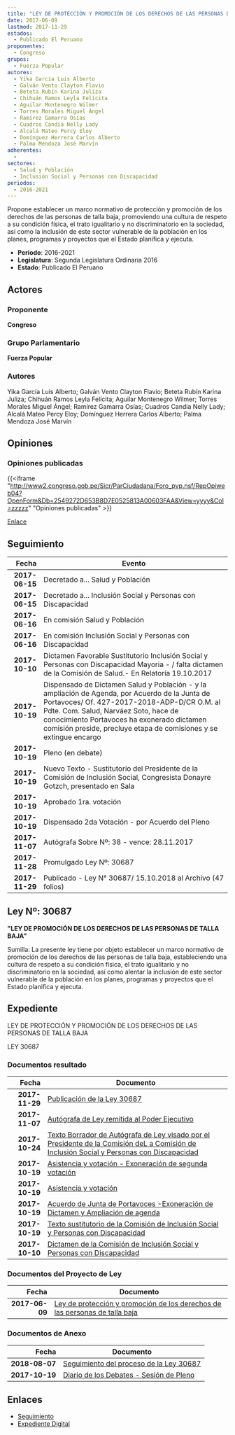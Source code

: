 ```yaml
---
title: "LEY DE PROTECCIÓN Y PROMOCIÓN DE LOS DERECHOS DE LAS PERSONAS DE TALLA BAJA"
date: 2017-06-09
lastmod: 2017-11-29
estados: 
  - Publicado El Peruano
proponentes: 
  - Congreso
grupos: 
  - Fuerza Popular
autores: 
  - Yika García Luis Alberto
  - Galván Vento Clayton Flavio
  - Beteta Rubín Karina Juliza
  - Chihuán Ramos Leyla Felícita
  - Aguilar Montenegro Wilmer
  - Torres Morales Miguel Ángel
  - Ramírez Gamarra Osías
  - Cuadros Candia Nelly Lady
  - Alcalá Mateo Percy Eloy
  - Domínguez Herrera Carlos Alberto
  - Palma Mendoza José Marvín
adherentes: 
  - 
sectores: 
  - Salud y Población
  - Inclusión Social y Personas con Discapacidad
periodos: 
  - 2016-2021
---
```


Propone establecer un marco normativo de protección y promoción de los derechos de las personas de talla baja, promoviendo una cultura de respeto a su condición física, el trato igualitario y no discriminatorio en la sociedad, así como la inclusión de este sector vulnerable de la población en los planes, programas y proyectos que el Estado planifica y ejecuta.

- **Periodo**: 2016-2021
- **Legislatura**: Segunda Legislatura Ordinaria 2016
- **Estado**: Publicado El Peruano

## Actores

### Proponente

**Congreso**

### Grupo Parlamentario

**Fuerza Popular**

### Autores

Yika García Luis Alberto; Galván Vento Clayton Flavio; Beteta Rubín Karina Juliza; Chihuán Ramos Leyla Felícita; Aguilar Montenegro Wilmer; Torres Morales Miguel Ángel; Ramírez Gamarra Osías; Cuadros Candia Nelly Lady; Alcalá Mateo Percy Eloy; Domínguez Herrera Carlos Alberto; Palma Mendoza José Marvín


## Opiniones

### Opiniones publicadas

{{<iframe "http://www2.congreso.gob.pe/Sicr/ParCiudadana/Foro_pvp.nsf/RepOpiweb04?OpenForm&Db=2549272D653B8D7E0525813A00603FAA&View=yyyy&Col=zzzzz" "Opiniones publicadas" >}}

[Enlace](http://www2.congreso.gob.pe/Sicr/ParCiudadana/Foro_pvp.nsf/RepOpiweb04?OpenForm&Db=2549272D653B8D7E0525813A00603FAA&View=yyyy&Col=zzzzz)

## Seguimiento

| Fecha | Evento |
|------:|--------|
| **2017-06-15** | Decretado a... Salud y Población|
| **2017-06-15** | Decretado a... Inclusión Social y Personas con Discapacidad|
| **2017-06-16** | En comisión Salud y Población|
| **2017-06-16** | En comisión Inclusión Social y Personas con Discapacidad|
| **2017-10-10** | Dictamen Favorable Sustitutorio Inclusión Social y Personas con Discapacidad Mayoria - / falta dictamen de la Comisión de Salud.- En Relatoría 19.10.2017|
| **2017-10-19** | Dispensado de Dictamen Salud y Población - y la ampliación de Agenda, por Acuerdo de la Junta de Portavoces/ Of. 427-2017-2018-ADP-D/CR O.M. al Pdte. Com. Salud, Narváez Soto, hace de conocimiento Portavoces ha exonerado dictamen comisión preside, precluye etapa de comisiones y se extingue encargo|
| **2017-10-19** | Pleno (en debate)|
| **2017-10-19** | Nuevo Texto - Sustitutorio del Presidente de la Comisión de Inclusión Social, Congresista Donayre Gotzch, presentado en Sala|
| **2017-10-19** | Aprobado 1ra. votación|
| **2017-10-19** | Dispensado 2da Votación - por Acuerdo del Pleno|
| **2017-11-07** | Autógrafa Sobre Nº: 38 - vence: 28.11.2017|
| **2017-11-28** | Promulgado Ley Nº: 30687|
| **2017-11-29** | Publicado - Ley N° 30687/ 15.10.2018 al Archivo (47 folios)|

## Ley Nº: 30687

**"LEY DE PROMOCIÓN DE LOS DERECHOS DE LAS PERSONAS DE TALLA BAJA"**

Sumilla: La presente ley tiene por objeto establecer un marco normativo de promoción de los derechos de las personas de talla baja, estableciendo una cultura de respeto a su condición física, el trato igualitario y no discriminatorio en la sociedad, así como alentar la inclusión de este sector vulnerable de la población en los planes, programas y proyectos que el Estado planifica y ejecuta.


## Expediente

LEY DE PROTECCIÓN Y PROMOCIÓN DE LOS DERECHOS DE LAS PERSONAS DE TALLA BAJA

LEY 30687


### Documentos resultado

| Fecha | Documento |
|------:|--------|
| **2017-11-29** | [Publicación de la Ley 30687](http://www.leyes.congreso.gob.pe/Documentos/2016_2021/ADLP/Normas_Legales/30687-LEY.pdf) |
| **2017-11-07** | [Autógrafa de Ley remitida al Poder Ejecutivo](http://www.leyes.congreso.gob.pe/Documentos/2016_2021/ADLP/Texto_Aprobado/AU0150920171107.pdf) |
| **2017-10-24** | [Texto Borrador de Autógrafa de Ley visado por el Presidente de la Comisión deL a Comisión de Inclusión Social y Personas con Discapacidad](http://www.leyes.congreso.gob.pe/Documentos/2016_2021/Texto_Borrador_de_Autografa/BAU0150920171024.pdf) |
| **2017-10-19** | [Asistencia y votación - Exoneración de segunda votación](http://www.leyes.congreso.gob.pe/Documentos/2016_2021/Asistencia_y_Votacion/Proyectos_de_Ley/Exoneracion_de_Segunda_Votacion/ESV0150920171019.pdf) |
| **2017-10-19** | [Asistencia y votación](http://www.leyes.congreso.gob.pe/Documentos/2016_2021/Asistencia_y_Votacion/Proyectos_de_Ley/AV0150920171019.pdf) |
| **2017-10-19** | [Acuerdo de Junta de Portavoces -Exoneración de Dictamen y Ampliación de agenda](http://www.leyes.congreso.gob.pe/Documentos/2016_2021/Acuerdos/Junta_Portavoces/AJP0150920171019.pdf) |
| **2017-10-19** | [Texto sustitutorio de la Comisión de Inclusión Social y Personas con Discapacidad](http://www.leyes.congreso.gob.pe/Documentos/2016_2021/Texto_Sustitutorio/Proyectos_de_Ley/TS0150920171019.pdf) |
| **2017-10-10** | [Dictamen de la Comisión de Inclusión Social y Personas con Discapacidad](http://www.leyes.congreso.gob.pe/Documentos/2016_2021/Dictamenes/Proyectos_de_Ley/01509DC13MAY20171010.pdf) |

### Documentos del Proyecto de Ley

| Fecha | Documento |
|------:|--------|
| **2017-06-09** | [Ley de protección y promoción de los derechos de las personas de talla baja](http://www.leyes.congreso.gob.pe/Documentos/2016_2021/Proyectos_de_Ley_y_de_Resoluciones_Legislativas/PL0150920170609..PDF) |

### Documentos de Anexo

| Fecha | Documento |
|------:|--------|
| **2018-08-07** | [Seguimiento del proceso de la Ley 30687](http://www.leyes.congreso.gob.pe/Documentos/2016_2021/Seguimiento_de_Proyectos_de_Ley/01509PL20180807.pdf) |
| **2017-10-19** | [Diario de los Debates - Sesión de Pleno](http://www.leyes.congreso.gob.pe/Documentos/2016_2021/ADLP/Diario_Debates/30687-TDD.pdf) |

## Enlaces 

- [Seguimiento](http://www2.congreso.gob.pe/Sicr/TraDocEstProc/CLProLey2016.nsf/f7fff46988ca05b1052578e100829cc7/934a4f1b984d07550525813a00687eb9?OpenDocument)
- [Expediente Digital](http://www2.congreso.gob.pe/Sicr/TraDocEstProc/CLProLey2016.nsf/f7fff46988ca05b1052578e100829cc7/934a4f1b984d07550525813a00687eb9?OpenDocument&Click=05257FB7005EB655.eb71d0cf91d8294e05256cdf006b5706/$Body/0.1C6C)

